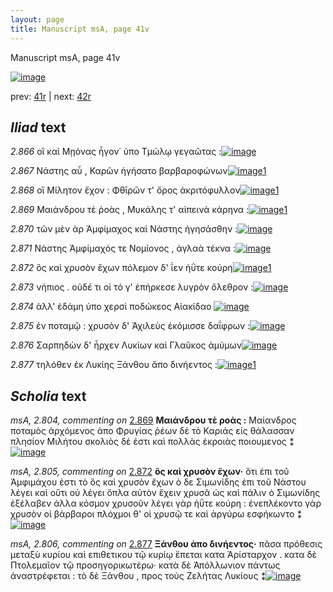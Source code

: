 ```yaml
---
layout: page
title: Manuscript msA, page 41v
---
```


Manuscript msA, page 41v

[![image](http://www.homermultitext.org/iipsrv?OBJ=IIP,1.0&FIF=/project/homer/pyramidal/deepzoom/hmt/vaimg/2017a/VA041VN_0543.tif&WID=100&CVT=JPEG)](http://www.homermultitext.org/ict2/?urn=urn:cite2:hmt:vaimg.2017a:VA041VN_0543)

prev:  [41r](../41r) | next:  [42r](../42r)

## *Iliad* text

*2.866* <a id="2.866"/> οἳ καὶ Μῃόνας ἦγον˙ 					ὑπο Τμώλῳ γεγαῶτας :[![image](http://www.homermultitext.org/iipsrv?OBJ=IIP,1.0&FIF=/project/homer/pyramidal/deepzoom/hmt/vaimg/2017a/VA041VN_0543.tif&RGN=0.469,0.2363,0.389,0.0286&WID=1000&CVT=JPEG)](http://www.homermultitext.org/ict2/?urn=urn:cite2:hmt:vaimg.2017a:VA041VN_0543@0.469,0.2363,0.389,0.0286)

*2.867* <a id="2.867"/> Νάστης αὖ , Καρῶν ἡγήσατο βαρβαροφώνων[![image](http://www.homermultitext.org/iipsrv?OBJ=IIP,1.0&FIF=/project/homer/pyramidal/deepzoom/hmt/vaimg/2017a/VA041VN_0543.tif&RGN=0.469,0.2566,0.389,0.0286&WID=1000&CVT=JPEG)](http://www.homermultitext.org/ict2/?urn=urn:cite2:hmt:vaimg.2017a:VA041VN_0543@0.469,0.2566,0.389,0.0286)[1](#msA_2.802)

*2.868* <a id="2.868"/> οἳ Μίλητον ἔχον : 						 Φθῑρῶν τ' ὄρος 					ἀκριτόφυλλον[![image](http://www.homermultitext.org/iipsrv?OBJ=IIP,1.0&FIF=/project/homer/pyramidal/deepzoom/hmt/vaimg/2017a/VA041VN_0543.tif&RGN=0.469,0.2746,0.389,0.0286&WID=1000&CVT=JPEG)](http://www.homermultitext.org/ict2/?urn=urn:cite2:hmt:vaimg.2017a:VA041VN_0543@0.469,0.2746,0.389,0.0286)[1](#msA_2.803)

*2.869* <a id="2.869"/> Μαιάνδρου τὲ ῥοὰς , 						 Μυκάλης τ' αἰπεινὰ 					κάρηνα :[![image](http://www.homermultitext.org/iipsrv?OBJ=IIP,1.0&FIF=/project/homer/pyramidal/deepzoom/hmt/vaimg/2017a/VA041VN_0543.tif&RGN=0.481,0.295,0.389,0.0286&WID=1000&CVT=JPEG)](http://www.homermultitext.org/ict2/?urn=urn:cite2:hmt:vaimg.2017a:VA041VN_0543@0.481,0.295,0.389,0.0286)[1](#msA_2.804)

*2.870* <a id="2.870"/> τῶν μὲν ὰρ Ἀμφίμαχος 					καὶ Νάστης ἡγησάσθην :[![image](http://www.homermultitext.org/iipsrv?OBJ=IIP,1.0&FIF=/project/homer/pyramidal/deepzoom/hmt/vaimg/2017a/VA041VN_0543.tif&RGN=0.484,0.3123,0.389,0.0286&WID=1000&CVT=JPEG)](http://www.homermultitext.org/ict2/?urn=urn:cite2:hmt:vaimg.2017a:VA041VN_0543@0.484,0.3123,0.389,0.0286)

*2.871* <a id="2.871"/> Νάστης 					 Ἀμφίμαχός τε Νομίονος , ἀγλαὰ τέκνα :[![image](http://www.homermultitext.org/iipsrv?OBJ=IIP,1.0&FIF=/project/homer/pyramidal/deepzoom/hmt/vaimg/2017a/VA041VN_0543.tif&RGN=0.478,0.3303,0.389,0.0286&WID=1000&CVT=JPEG)](http://www.homermultitext.org/ict2/?urn=urn:cite2:hmt:vaimg.2017a:VA041VN_0543@0.478,0.3303,0.389,0.0286)

*2.872* <a id="2.872"/> ὃς καὶ χρυσὸν ἔχων πόλεμον δ' ΐεν ἠΰτε κούρη[![image](http://www.homermultitext.org/iipsrv?OBJ=IIP,1.0&FIF=/project/homer/pyramidal/deepzoom/hmt/vaimg/2017a/VA041VN_0543.tif&RGN=0.478,0.3536,0.389,0.0286&WID=1000&CVT=JPEG)](http://www.homermultitext.org/ict2/?urn=urn:cite2:hmt:vaimg.2017a:VA041VN_0543@0.478,0.3536,0.389,0.0286)[1](#msA_2.805)

*2.873* <a id="2.873"/> νήπιος . οὐδέ τι οἱ τό γ' ἐπήρκεσε λυγρὸν ὄλεθρον :[![image](http://www.homermultitext.org/iipsrv?OBJ=IIP,1.0&FIF=/project/homer/pyramidal/deepzoom/hmt/vaimg/2017a/VA041VN_0543.tif&RGN=0.478,0.371,0.389,0.0286&WID=1000&CVT=JPEG)](http://www.homermultitext.org/ict2/?urn=urn:cite2:hmt:vaimg.2017a:VA041VN_0543@0.478,0.371,0.389,0.0286)

*2.874* <a id="2.874"/> ἀλλ' ἐδάμη ὑπο χερσὶ ποδώκεος Αἰακίδαο 				[![image](http://www.homermultitext.org/iipsrv?OBJ=IIP,1.0&FIF=/project/homer/pyramidal/deepzoom/hmt/vaimg/2017a/VA041VN_0543.tif&RGN=0.469,0.386,0.389,0.0286&WID=1000&CVT=JPEG)](http://www.homermultitext.org/ict2/?urn=urn:cite2:hmt:vaimg.2017a:VA041VN_0543@0.469,0.386,0.389,0.0286)

*2.875* <a id="2.875"/> ἐν ποταμῷ : χρυσὸν δ' Ἀχιλεὺς ἐκόμισσε δαΐφρων :[![image](http://www.homermultitext.org/iipsrv?OBJ=IIP,1.0&FIF=/project/homer/pyramidal/deepzoom/hmt/vaimg/2017a/VA041VN_0543.tif&RGN=0.48,0.4063,0.42,0.0293&WID=1000&CVT=JPEG)](http://www.homermultitext.org/ict2/?urn=urn:cite2:hmt:vaimg.2017a:VA041VN_0543@0.48,0.4063,0.42,0.0293)

*2.876* <a id="2.876"/> Σαρπηδὼν δ' ἦρχεν Λυκίων καὶ Γλαῦκος ἀμύμων[![image](http://www.homermultitext.org/iipsrv?OBJ=IIP,1.0&FIF=/project/homer/pyramidal/deepzoom/hmt/vaimg/2017a/VA041VN_0543.tif&RGN=0.48,0.4259,0.42,0.0293&WID=1000&CVT=JPEG)](http://www.homermultitext.org/ict2/?urn=urn:cite2:hmt:vaimg.2017a:VA041VN_0543@0.48,0.4259,0.42,0.0293)

*2.877* <a id="2.877"/> τηλόθεν ἐκ Λυκίης 					 Ξάνθου ἄπο δινήεντος :[![image](http://www.homermultitext.org/iipsrv?OBJ=IIP,1.0&FIF=/project/homer/pyramidal/deepzoom/hmt/vaimg/2017a/VA041VN_0543.tif&RGN=0.47,0.4454,0.42,0.0293&WID=1000&CVT=JPEG)](http://www.homermultitext.org/ict2/?urn=urn:cite2:hmt:vaimg.2017a:VA041VN_0543@0.47,0.4454,0.42,0.0293)[1](#msA_2.806)

## *Scholia* text

*msA, 2.804, commenting on* [2.869](#2.869)  <a id="msA_2.804"/> **Μαιάνδρου τὲ ροὰς :** Μαίανδρος ποταμὸς ἀρχόμενος ἀπο Φρυγίας ῥέων δὲ τὸ Καριάς εἰς θάλασσαν πλησίον Μιλήτου σκολιὸς δέ ἐστι καὶ πολλὰς ἐκροιὰς ποιουμενος ⁑[![image](http://www.homermultitext.org/iipsrv?OBJ=IIP,1.0&FIF=/project/homer/pyramidal/deepzoom/hmt/vaimg/2017a/VA041VN_0543.tif&RGN=0.2153,0.1675,0.6658,0.0234&WID=1000&CVT=JPEG)](http://www.homermultitext.org/ict2/?urn=urn:cite2:hmt:vaimg.2017a:VA041VN_0543@0.2153,0.1675,0.6658,0.0234)

*msA, 2.805, commenting on* [2.872](#2.872)  <a id="msA_2.805"/> **ὃς καὶ χρυσὸν ἔχων·** ὅτι ἐπι τοῦ Ἀμφιμάχου ἐστι τὸ ὃς καὶ χρυσὸν ἔχων ὁ δε Σιμωνίδης ἐπι τοῦ Νάστου λέγει καὶ οὕτι οὐ λέγει ὅπλα αὐτὸν ἔχειν χρυσᾶ ὡς καὶ πάλιν ὁ Σιμωνίδης ἐξέλαβεν ἀλλα κόσμον χρυσοῦν λέγει γὰρ ἠΰτε κούρη : ἐνεπλέκοντο γὰρ χρυσὸν οἱ βάρβαροι πλόχμοι θ' οἱ χρυσῷ τε καὶ ἀργύρω εσφήκωντο ⁑[![image](http://www.homermultitext.org/iipsrv?OBJ=IIP,1.0&FIF=/project/homer/pyramidal/deepzoom/hmt/vaimg/2017a/VA041VN_0543.tif&RGN=0.2019,0.3522,0.2397,0.1034&WID=1000&CVT=JPEG)](http://www.homermultitext.org/ict2/?urn=urn:cite2:hmt:vaimg.2017a:VA041VN_0543@0.2019,0.3522,0.2397,0.1034)

*msA, 2.806, commenting on* [2.877](#2.877)  <a id="msA_2.806"/> **Ξάνθου ἀπο δινήεντος·** πᾶσα πρόθεσις μεταξὺ κυρίου καὶ επιθετικου τῷ κυρίῳ ἕπεται κατα Ἀρίσταρχον . κατα δὲ Πτολεμαῖον τῷ προσηγορικωτέρω· κατὰ δὲ Ἀπόλλωνιον πάντως ἀναστρέφεται : τὸ δὲ Ξάνθου , προς τοὺς Ζελήτας Λυκίους ⁑[![image](http://www.homermultitext.org/iipsrv?OBJ=IIP,1.0&FIF=/project/homer/pyramidal/deepzoom/hmt/vaimg/2017a/VA041VN_0543.tif&RGN=0.2017,0.445,0.2461,0.0907&WID=1000&CVT=JPEG)](http://www.homermultitext.org/ict2/?urn=urn:cite2:hmt:vaimg.2017a:VA041VN_0543@0.2017,0.445,0.2461,0.0907)